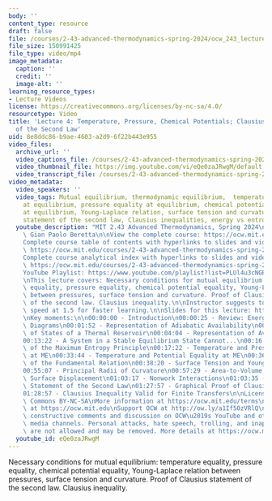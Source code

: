 ```yaml
---
body: ''
content_type: resource
draft: false
file: /courses/2-43-advanced-thermodynamics-spring-2024/ocw_243_lecture04_2024feb16_360p_16_9.mp4
file_size: 150991425
file_type: video/mp4
image_metadata:
  caption: ''
  credit: ''
  image-alt: ''
learning_resource_types:
- Lecture Videos
license: https://creativecommons.org/licenses/by-nc-sa/4.0/
resourcetype: Video
title: 'Lecture 4: Temperature, Pressure, Chemical Potentials; Clausius Statement
  of the Second Law'
uid: 8e8ddc86-b9ae-4603-a2d9-6f22b443e955
video_files:
  archive_url: ''
  video_captions_file: /courses/2-43-advanced-thermodynamics-spring-2024/15eCElVJIRMmq6JCXVI33EVJGIl-nYZQS_transcript.webvtt
  video_thumbnail_file: https://img.youtube.com/vi/eQe0zaJRwgM/default.jpg
  video_transcript_file: /courses/2-43-advanced-thermodynamics-spring-2024/15eCElVJIRMmq6JCXVI33EVJGIl-nYZQS_transcript.pdf
video_metadata:
  video_speakers: ''
  video_tags: Mutual equilibrium, thermodynamic equilibrium,  temperature equality
    at equilibrium, pressure equality at equilibrium, chemical potential equality
    at equilibrium, Young-Laplace relation, surface tension and curvature, Clausius
    statement of the second law, Clausius inequalities, energy vs entropy diagrams.
  youtube_description: "MIT 2.43 Advanced Thermodynamics, Spring 2024\nInstructor:\
    \ Gian Paolo Beretta\n\nView the complete course: https://ocw.mit.edu/courses/2-43-advanced-thermodynamics-spring-2024/\n\
    Complete course table of contents with hyperlinks to slides and video timestamps:\
    \ https://ocw.mit.edu/courses/2-43-advanced-thermodynamics-spring-2024/resources/mit2_43_s24_toc_slides_pdf/\n\
    Complete course analytical index with hyperlinks to slides and video timestamps:\
    \ https://ocw.mit.edu/courses/2-43-advanced-thermodynamics-spring-2024/resources/mit2_43_s24_index_slides_pdf/\n\
    YouTube Playlist: https://www.youtube.com/playlist?list=PLUl4u3cNGP6309d0oJDiVo1CvxUQXJ2il\n\
    \nThis lecture covers: Necessary conditions for mutual equilibrium: temperature\
    \ equality, pressure equality, chemical potential equality, Young-Laplace relation\
    \ between pressures, surface tension and curvature. Proof of Clausius statement\
    \ of the second law. Clausius inequality.\n\nInstructor suggests to set viewing\
    \ speed at 1.5 for faster learning.\n\nSlides for this lecture: https://ocw.mit.edu/courses/2-43-advanced-thermodynamics-spring-2024/resources/mit2_43_s24_lec04_pdf/\n\
    \nKey moments:\n\n00:00:00 - Introduction\n00:00:25 - Review: Energy vs Entropy\
    \ Diagrams\n00:01:52 - Representation of Adiabatic Availability\n00:03:22 - Representation\
    \ of States of a Thermal Reservoir\n00:04:04 - Representation of Available Energy\n\
    00:13:22 - A System in a Stable Equilibrium State Cannot...\n00:16:49 - Consequences\
    \ of the Maximum Entropy Principle\n00:17:22 - Temperature and Pressure Equality\
    \ at ME\n00:33:44 - Temperature and Potential Equality at ME\n00:36:52 - Concavity\
    \ of the Fundamental Relation\n00:38:20 - Surface Tension and Young-Laplace Equation\n\
    00:55:07 - Principal Radii of Curvature\n00:57:29 - Area-to-Volume Change upon\
    \ Surface Displacement\n01:03:17 - Nonwork Interactions\n01:03:35 - Proof of Clausius\
    \ Statement of the Second Law\n01:27:57 - Graphical Proof of Clausius Inequality\n\
    01:28:57 - Clausius Inequality Valid for Finite Transfers\n\nLicense: Creative\
    \ Commons BY-NC-SA\nMore information at https://ocw.mit.edu/terms\nMore courses\
    \ at https://ocw.mit.edu\nSupport OCW at http://ow.ly/a1If50zVRlQ\n\nWe encourage\
    \ constructive comments and discussion on OCW\u2019s YouTube and other social\
    \ media channels. Personal attacks, hate speech, trolling, and inappropriate comments\
    \ are not allowed and may be removed. More details at https://ocw.mit.edu/comments."
  youtube_id: eQe0zaJRwgM
---
```

Necessary conditions for mutual equilibrium: temperature equality, pressure equality, chemical potential equality, Young-Laplace relation between pressures, surface tension and curvature. Proof of Clausius statement of the second law. Clausius inequality.